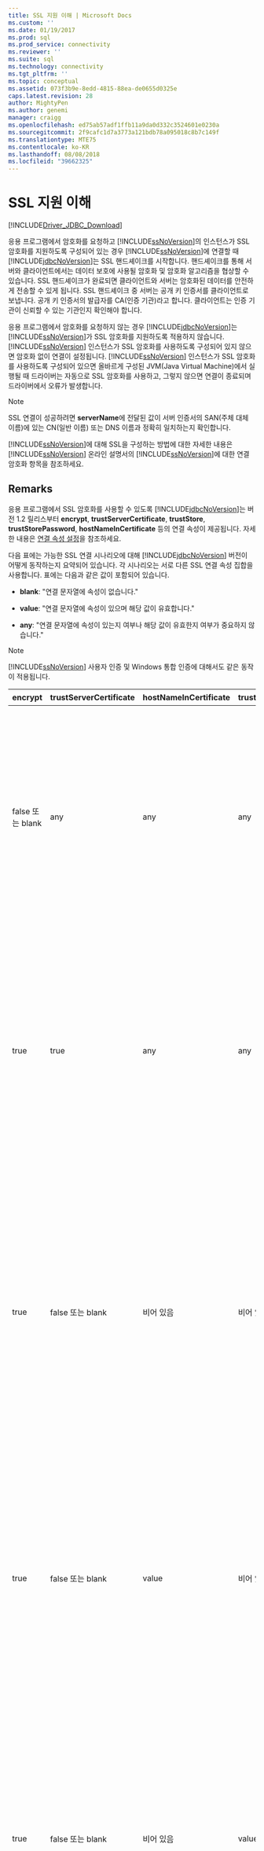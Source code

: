 ```yaml
---
title: SSL 지원 이해 | Microsoft Docs
ms.custom: ''
ms.date: 01/19/2017
ms.prod: sql
ms.prod_service: connectivity
ms.reviewer: ''
ms.suite: sql
ms.technology: connectivity
ms.tgt_pltfrm: ''
ms.topic: conceptual
ms.assetid: 073f3b9e-8edd-4815-88ea-de0655d0325e
caps.latest.revision: 28
author: MightyPen
ms.author: genemi
manager: craigg
ms.openlocfilehash: ed75ab57adf1ffb11a9da0d332c3524601e0230a
ms.sourcegitcommit: 2f9cafc1d7a3773a121bdb78a095018c8b7c149f
ms.translationtype: MTE75
ms.contentlocale: ko-KR
ms.lasthandoff: 08/08/2018
ms.locfileid: "39662325"
---
```

# <a name="understanding-ssl-support"></a>SSL 지원 이해

[!INCLUDE[Driver_JDBC_Download](../../includes/driver_jdbc_download.md)]

응용 프로그램에서 암호화를 요청하고 [!INCLUDE[ssNoVersion](../../includes/ssnoversion_md.md)]의 인스턴스가 SSL 암호화를 지원하도록 구성되어 있는 경우 [!INCLUDE[ssNoVersion](../../includes/ssnoversion_md.md)]에 연결할 때 [!INCLUDE[jdbcNoVersion](../../includes/jdbcnoversion_md.md)]는 SSL 핸드셰이크를 시작합니다. 핸드셰이크를 통해 서버와 클라이언트에서는 데이터 보호에 사용될 암호화 및 암호화 알고리즘을 협상할 수 있습니다. SSL 핸드셰이크가 완료되면 클라이언트와 서버는 암호화된 데이터를 안전하게 전송할 수 있게 됩니다. SSL 핸드셰이크 중 서버는 공개 키 인증서를 클라이언트로 보냅니다. 공개 키 인증서의 발급자를 CA(인증 기관)라고 합니다. 클라이언트는 인증 기관이 신뢰할 수 있는 기관인지 확인해야 합니다.  
  
응용 프로그램에서 암호화를 요청하지 않는 경우 [!INCLUDE[jdbcNoVersion](../../includes/jdbcnoversion_md.md)]는 [!INCLUDE[ssNoVersion](../../includes/ssnoversion_md.md)]가 SSL 암호화를 지원하도록 적용하지 않습니다. [!INCLUDE[ssNoVersion](../../includes/ssnoversion_md.md)] 인스턴스가 SSL 암호화를 사용하도록 구성되어 있지 않으면 암호화 없이 연결이 설정됩니다. [!INCLUDE[ssNoVersion](../../includes/ssnoversion_md.md)] 인스턴스가 SSL 암호화를 사용하도록 구성되어 있으면 올바르게 구성된 JVM(Java Virtual Machine)에서 실행될 때 드라이버는 자동으로 SSL 암호화를 사용하고, 그렇지 않으면 연결이 종료되며 드라이버에서 오류가 발생합니다.  
  
> [!NOTE]  
> SSL 연결이 성공하려면 **serverName**에 전달된 값이 서버 인증서의 SAN(주체 대체 이름)에 있는 CN(일반 이름) 또는 DNS 이름과 정확히 일치하는지 확인합니다.  
>
> [!INCLUDE[ssNoVersion](../../includes/ssnoversion_md.md)]에 대해 SSL을 구성하는 방법에 대한 자세한 내용은 [!INCLUDE[ssNoVersion](../../includes/ssnoversion_md.md)] 온라인 설명서의 [!INCLUDE[ssNoVersion](../../includes/ssnoversion_md.md)]에 대한 연결 암호화 항목을 참조하세요.  
  
## <a name="remarks"></a>Remarks

응용 프로그램에서 SSL 암호화를 사용할 수 있도록 [!INCLUDE[jdbcNoVersion](../../includes/jdbcnoversion_md.md)]는 버전 1.2 릴리스부터 **encrypt**, **trustServerCertificate**, **trustStore**, **trustStorePassword**, **hostNameInCertificate** 등의 연결 속성이 제공됩니다. 자세한 내용은 [연결 속성 설정](../../connect/jdbc/setting-the-connection-properties.md)을 참조하세요.  
  
 다음 표에는 가능한 SSL 연결 시나리오에 대해 [!INCLUDE[jdbcNoVersion](../../includes/jdbcnoversion_md.md)] 버전이 어떻게 동작하는지 요약되어 있습니다. 각 시나리오는 서로 다른 SSL 연결 속성 집합을 사용합니다. 표에는 다음과 같은 값이 포함되어 있습니다.  
  
- **blank**: "연결 문자열에 속성이 없습니다."  
  
- **value**: "연결 문자열에 속성이 있으며 해당 값이 유효합니다."  
  
- **any**: "연결 문자열에 속성이 있는지 여부나 해당 값이 유효한지 여부가 중요하지 않습니다."  
  
> [!NOTE]  
> [!INCLUDE[ssNoVersion](../../includes/ssnoversion_md.md)] 사용자 인증 및 Windows 통합 인증에 대해서도 같은 동작이 적용됩니다.  
  
| encrypt        | trustServerCertificate | hostNameInCertificate | trustStore | trustStorePassword | 동작                                                                                                                                                                                                                                                                                                                                                                                                                                                                                                                                                                                                                                                                                                                                                                                    |
| -------------- | ---------------------- | --------------------- | ---------- | ------------------ | ------------------------------------------------------------------------------------------------------------------------------------------------------------------------------------------------------------------------------------------------------------------------------------------------------------------------------------------------------------------------------------------------------------------------------------------------------------------------------------------------------------------------------------------------------------------------------------------------------------------------------------------------------------------------------------------------------------------------------------------------------------------------------------------- |
| false 또는 blank | any                    | any                   | any        | any                | [!INCLUDE[jdbcNoVersion](../../includes/jdbcnoversion_md.md)]는 [!INCLUDE[ssNoVersion](../../includes/ssnoversion_md.md)]에서 SSL 암호화를 지원하도록 적용하지 않습니다. 서버에 자체 서명된 인증서가 있는 경우 드라이버에서 SSL 인증서 교환을 시작합니다. SSL 인증서의 유효성은 검사되지 않으며 자격 증명(로그인 패킷에 있음)만 암호화됩니다.<br /><br /> 클라이언트에서 SSL 암호화를 지원하도록 서버가 요구할 경우 드라이버에서 SSL 인증서 교환을 시작합니다. SSL 인증서의 유효성은 검사되지 않지만 전체 통신은 암호화됩니다.                                                                                                                                                                                    |
| true           | true                   | any                   | any        | any                | [!INCLUDE[jdbcNoVersion](../../includes/jdbcnoversion_md.md)]가 [!INCLUDE[ssNoVersion](../../includes/ssnoversion_md.md)]에서 SSL 암호화를 사용하도록 요청합니다.<br /><br /> 클라이언트에서 SSL 암호화를 지원하도록 서버가 요구하거나 서버에서 암호화를 지원하는 경우 드라이버에서 SSL 인증서 교환을 시작합니다. **trustServerCertificate** 속성이 "true"로 설정되어 있는 경우 드라이버에서 SSL 인증서의 유효성을 검사하지 않습니다.<br /><br /> 서버가 암호화를 지원하도록 구성되어 있지 않은 경우 드라이버에서 오류가 발생하고 연결이 종료됩니다.                                                                                                                                                                                          |
| true           | false 또는 blank         | 비어 있음                 | 비어 있음      | 비어 있음              | [!INCLUDE[jdbcNoVersion](../../includes/jdbcnoversion_md.md)]가 [!INCLUDE[ssNoVersion](../../includes/ssnoversion_md.md)]에서 SSL 암호화를 사용하도록 요청합니다.<br /><br /> 클라이언트에서 SSL 암호화를 지원하도록 서버가 요구하거나 서버에서 암호화를 지원하는 경우 드라이버에서 SSL 인증서 교환을 시작합니다.<br /><br /> 드라이버는 연결 URL에 지정된 **serverName** 속성을 사용하여 서버 SSL 인증서의 유효성을 검사하며 트러스트 관리자 팩터리의 조회 규칙에 따라 사용할 인증서 저장소를 결정합니다.<br /><br /> 서버가 암호화를 지원하도록 구성되어 있지 않은 경우 드라이버에서 오류가 발생하고 연결이 종료됩니다.                                                                             |
| true           | false 또는 blank         | value                 | 비어 있음      | 비어 있음              | [!INCLUDE[jdbcNoVersion](../../includes/jdbcnoversion_md.md)]가 [!INCLUDE[ssNoVersion](../../includes/ssnoversion_md.md)]에서 SSL 암호화를 사용하도록 요청합니다.<br /><br /> 클라이언트에서 SSL 암호화를 지원하도록 서버가 요구하거나 서버에서 암호화를 지원하는 경우 드라이버에서 SSL 인증서 교환을 시작합니다.<br /><br /> 드라이버는 **hostNameInCertificate** 속성에 대해 지정된 값을 사용하여 SSL 인증서 주체 값의 유효성을 검사합니다.<br /><br /> 서버가 암호화를 지원하도록 구성되어 있지 않은 경우 드라이버에서 오류가 발생하고 연결이 종료됩니다.                                                                                                                                                                 |
| true           | false 또는 blank         | 비어 있음                 | value      | value              | [!INCLUDE[jdbcNoVersion](../../includes/jdbcnoversion_md.md)]가 [!INCLUDE[ssNoVersion](../../includes/ssnoversion_md.md)]에서 SSL 암호화를 사용하도록 요청합니다.<br /><br /> 클라이언트에서 SSL 암호화를 지원하도록 서버가 요구하거나 서버에서 암호화를 지원하는 경우 드라이버에서 SSL 인증서 교환을 시작합니다.<br /><br /> 드라이버는 **trustStore** 속성 값을 사용하여 인증서 trustStore 파일을 찾고 **trustStorePassword** 속성 값을 사용하여 trustStore 파일의 무결성을 검사합니다.<br /><br /> 서버가 암호화를 지원하도록 구성되어 있지 않은 경우 드라이버에서 오류가 발생하고 연결이 종료됩니다.                                                                                                                |
| true           | false 또는 blank         | 비어 있음                 | 비어 있음      | value              | [!INCLUDE[jdbcNoVersion](../../includes/jdbcnoversion_md.md)]가 [!INCLUDE[ssNoVersion](../../includes/ssnoversion_md.md)]에서 SSL 암호화를 사용하도록 요청합니다.<br /><br /> 클라이언트에서 SSL 암호화를 지원하도록 서버가 요구하거나 서버에서 암호화를 지원하는 경우 드라이버에서 SSL 인증서 교환을 시작합니다.<br /><br /> 드라이버는 **trustStorePassword** 속성 값을 사용하여 기본 trustStore 파일의 무결성을 검사합니다.<br /><br /> 서버가 암호화를 지원하도록 구성되어 있지 않은 경우 드라이버에서 오류가 발생하고 연결이 종료됩니다.                                                                                                                                                                                  |
| true           | false 또는 blank         | 비어 있음                 | value      | 비어 있음              | [!INCLUDE[jdbcNoVersion](../../includes/jdbcnoversion_md.md)]가 [!INCLUDE[ssNoVersion](../../includes/ssnoversion_md.md)]에서 SSL 암호화를 사용하도록 요청합니다.<br /><br /> 클라이언트에서 SSL 암호화를 지원하도록 서버가 요구하거나 서버에서 암호화를 지원하는 경우 드라이버에서 SSL 인증서 교환을 시작합니다.<br /><br /> 드라이버는 **trustStore** 속성 값을 사용하여 trustStore 파일의 위치를 조회합니다.<br /><br /> 서버가 암호화를 지원하도록 구성되어 있지 않은 경우 드라이버에서 오류가 발생하고 연결이 종료됩니다.                                                                                                                                                                                                 |
| true           | false 또는 blank         | value                 | 비어 있음      | value              | [!INCLUDE[jdbcNoVersion](../../includes/jdbcnoversion_md.md)]가 [!INCLUDE[ssNoVersion](../../includes/ssnoversion_md.md)]에서 SSL 암호화를 사용하도록 요청합니다.<br /><br /> 클라이언트에서 SSL 암호화를 지원하도록 서버가 요구하거나 서버에서 암호화를 지원하는 경우 드라이버에서 SSL 인증서 교환을 시작합니다.<br /><br /> 드라이버는 **trustStorePassword** 속성 값을 사용하여 기본 trustStore 파일의 무결성을 검사합니다. 또한 **hostNameInCertificate** 속성 값을 사용하여 SSL 인증서의 유효성을 검사합니다.<br /><br /> 서버가 암호화를 지원하도록 구성되어 있지 않은 경우 드라이버에서 오류가 발생하고 연결이 종료됩니다.                                                                   |
| true           | false 또는 blank         | value                 | value      | 비어 있음              | [!INCLUDE[jdbcNoVersion](../../includes/jdbcnoversion_md.md)]가 [!INCLUDE[ssNoVersion](../../includes/ssnoversion_md.md)]에서 SSL 암호화를 사용하도록 요청합니다.<br /><br /> 클라이언트에서 SSL 암호화를 지원하도록 서버가 요구하거나 서버에서 암호화를 지원하는 경우 드라이버에서 SSL 인증서 교환을 시작합니다.<br /><br /> 드라이버는 **trustStore** 속성 값을 사용하여 trustStore 파일의 위치를 조회합니다. 또한 **hostNameInCertificate** 속성 값을 사용하여 SSL 인증서의 유효성을 검사합니다.<br /><br /> 서버가 암호화를 지원하도록 구성되어 있지 않은 경우 드라이버에서 오류가 발생하고 연결이 종료됩니다.                                                                                  |
| true           | false 또는 blank         | value                 | value      | value              | [!INCLUDE[jdbcNoVersion](../../includes/jdbcnoversion_md.md)]가 [!INCLUDE[ssNoVersion](../../includes/ssnoversion_md.md)]에서 SSL 암호화를 사용하도록 요청합니다.<br /><br /> 클라이언트에서 SSL 암호화를 지원하도록 서버가 요구하거나 서버에서 암호화를 지원하는 경우 드라이버에서 SSL 인증서 교환을 시작합니다.<br /><br /> 드라이버는 **trustStore** 속성 값을 사용하여 인증서 trustStore 파일을 찾고 **trustStorePassword** 속성 값을 사용하여 trustStore 파일의 무결성을 검사합니다. 또한 **hostNameInCertificate** 속성 값을 사용하여 SSL 인증서의 유효성을 검사합니다.<br /><br /> 서버가 암호화를 지원하도록 구성되어 있지 않은 경우 드라이버에서 오류가 발생하고 연결이 종료됩니다. |
  
encrypt 속성이 **true**로 설정되어 있는 경우 [!INCLUDE[jdbcNoVersion](../../includes/jdbcnoversion_md.md)]에서는 JVM의 기본 JSSE 보안 공급자를 사용하여 [!INCLUDE[ssNoVersion](../../includes/ssnoversion_md.md)]와 SSL 암호화를 협상합니다. 기본 보안 공급자는 SSL 암호화를 성공적으로 협상하는 데 필요한 기능을 모두 지원하지 않을 수 있습니다. 예를 들어 기본 보안 공급자는 [!INCLUDE[ssNoVersion](../../includes/ssnoversion_md.md)] SSL 인증서에 사용되는 RSA 공개 키의 크기를 지원하지 않을 수 있습니다. 이 경우 기본 보안 공급자에서 오류가 발생하여 JDBC 드라이버가 연결을 종료합니다. 이 문제를 해결하려면 다음 중 하나를 수행하십시오.  
  
- 보다 작은 RSA 공개 키를 사용하는 서버 인증서로 [!INCLUDE[ssNoVersion](../../includes/ssnoversion_md.md)] 구성  
  
- "\<java-home>/lib/security/java.security" 보안 속성 파일에서 다른 JSSE 보안 공급자를 사용하도록 JVM 구성  
  
- 다른 JVM을 사용합니다.  
  
## <a name="validating-server-ssl-certificate"></a>서버 SSL 인증서의 유효성 검사  

SSL 핸드셰이크 중 서버는 공개 키 인증서를 클라이언트로 보냅니다. JDBC 드라이버 또는 클라이언트는 클라이언트에서 신뢰하는 인증 기관에서 서버 인증서를 발행했는지 검사해야 합니다. 서버 인증서는 다음 조건을 충족해야 합니다.  
  
- 인증서가 신뢰할 수 있는 인증 기관에 의해 발행되었습니다.  
  
- 인증서는 서버 인증용으로 발행되어야 합니다.  
  
- 인증서가 만료되지 않았습니다.  
  
- 주체의 CN(일반 이름) 또는 인증서의 SAN(주체 대체 이름)에 있는 DNS 이름은 연결 문자열 또는 **hostNameInCertificate** 속성 값(지정된 경우)에 지정된 **serverName** 값과 정확히 일치합니다.  
  
- DNS 이름은 와일드카드 문자를 포함할 수 있습니다. 그러나 [!INCLUDE[jdbcNoVersion](../../includes/jdbcnoversion_md.md)]에서는 와일드카드 일치를 지원하지 않습니다. 즉, abc.com은 *.com과 일치하지 않지만 \*.com은 \*.com과 일치합니다.  
  
## <a name="see-also"></a>참고 항목

[SSL 암호화 사용](../../connect/jdbc/using-ssl-encryption.md)

[JDBC 드라이버 응용 프로그램 보안](../../connect/jdbc/securing-jdbc-driver-applications.md)  
